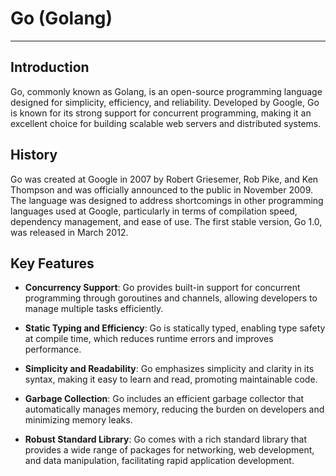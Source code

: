# Go (Golang)
---
## Introduction

Go, commonly known as Golang, is an open-source programming language designed for simplicity, efficiency, and reliability. Developed by Google, Go is known for its strong support for concurrent programming, making it an excellent choice for building scalable web servers and distributed systems.



## History

Go was created at Google in 2007 by Robert Griesemer, Rob Pike, and Ken Thompson and was officially announced to the public in November 2009. The language was designed to address shortcomings in other programming languages used at Google, particularly in terms of compilation speed, dependency management, and ease of use. The first stable version, Go 1.0, was released in March 2012.



## Key Features

- **Concurrency Support**: Go provides built-in support for concurrent programming through goroutines and channels, allowing developers to manage multiple tasks efficiently.

- **Static Typing and Efficiency**: Go is statically typed, enabling type safety at compile time, which reduces runtime errors and improves performance.

- **Simplicity and Readability**: Go emphasizes simplicity and clarity in its syntax, making it easy to learn and read, promoting maintainable code.

- **Garbage Collection**: Go includes an efficient garbage collector that automatically manages memory, reducing the burden on developers and minimizing memory leaks.

- **Robust Standard Library**: Go comes with a rich standard library that provides a wide range of packages for networking, web development, and data manipulation, facilitating rapid application development.

